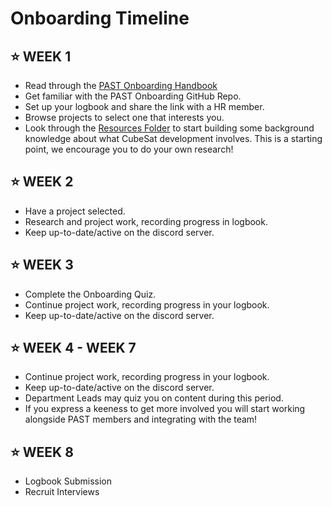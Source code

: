 # Onboarding Timeline

## ⭐ WEEK 1
- Read through the [PAST Onboarding Handbook](https://github.com/PerthAerospaceStudentTeam/Onboarding/blob/main/0.%20Resources/PAST%20Onboarding%20Handbook%20S1-2025.pdf)
- Get familiar with the PAST Onboarding GitHub Repo. 
- Set up your logbook and share the link with a HR member.
- Browse projects to select one that interests you.
- Look through the [Resources Folder](https://github.com/PerthAerospaceStudentTeam/Onboarding/tree/main/0.%20Resources) to start building some background
  knowledge about what CubeSat development involves. This is a starting point, we encourage you to do your own research!

## ⭐ WEEK 2
- Have a project selected.
- Research and project work, recording progress in logbook.
- Keep up-to-date/active on the discord server.
  
## ⭐ WEEK 3
- Complete the Onboarding Quiz.
- Continue project work, recording progress in your logbook.
- Keep up-to-date/active on the discord server.

## ⭐ WEEK 4 - WEEK 7
- Continue project work, recording progress in your logbook.
- Keep up-to-date/active on the discord server.
- Department Leads may quiz you on content during this period.
- If you express a keeness to get more involved you will start working alongside PAST members and integrating with the team!

## ⭐ WEEK 8
- Logbook Submission
- Recruit Interviews
